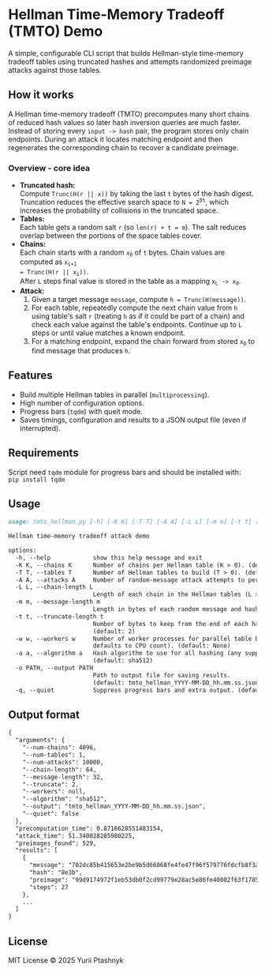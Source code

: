 # Hellman Time-Memory Tradeoff (TMTO) Demo
A simple, configurable CLI script that builds Hellman-style time-memory tradeoff tables using truncated hashes and attempts randomized preimage attacks against those tables.
## How it works
A Hellman time-memory tradeoff (TMTO) precomputes many short chains of reduced hash values so later hash inversion queries are much faster. Instead of storing every `input -> hash` pair, the program stores only chain endpoints. During an attack it locates matching endpoint and then regenerates the corresponding chain to recover a candidate preimage.
### Overview - core idea
- **Truncated hash:**  
Compute `Trunc(H(r || x))` by taking the last `t` bytes of the hash digest. Truncation reduces the effective search space to <code>N = 2<sup>8t</sup></code>, which increases the probability of collisions in the truncated space.
- **Tables:**  
Each table gets a random salt `r` (so `len(r) + t = m`). The salt reduces overlap between the portions of the space tables cover.
- **Chains:**  
Each chain starts with a random <code>x<sub>0</sub></code> of `t` bytes. Chain values are computed as <code>x<sub>i+1</sub> = Trunc(H(r || x<sub>i</sub>))</code>.  
After `L` steps final value is stored in the table as a mapping <code>x<sub>L</sub> -> x<sub>0</sub></code>.
- **Attack:**  
    1. Given a target message `message`, compute `h = Trunc(H(message))`.
    2. For each table, repeatedly compute the next chain value from `h` using table's salt `r` (treating `h` as if it could be part of a chain) and check each value against the table's endpoints. Continue up to `L` steps or until value matches a known endpoint.
    3. For a matching endpoint, expand the chain forward from stored <code>x<sub>0</sub></code> to find message that produces `h`.
## Features
- Build multiple Hellman tables in parallel (`multiprocessing`).
- High number of configuration options.
- Progress bars (`tqdm`) with queit mode.
- Saves timings, configuration and results to a JSON output file (even if interrupted).
## Requirements
Script need `tqdm` module for progress bars and should be installed with:  
`pip install tqdm`
## Usage
```markdown
usage: tmto_hellman.py [-h] [-K K] [-T T] [-A A] [-L L] [-m m] [-t t] [-w w] [-a a] [-o PATH] [-q]

Hellman time-memory tradeoff attack demo

options:
  -h, --help            show this help message and exit
  -K K, --chains K      Number of chains per Hellman table (K > 0). (default: 4096)
  -T T, --tables T      Number of Hellman tables to build (T > 0). (default: 1)
  -A A, --attacks A     Number of random-message attack attempts to perform (A > 0). (default: 10000)
  -L L, --chain-length L
                        Length of each chain in the Hellman tables (L > 0). (default: 64)
  -m m, --message-length m
                        Length in bytes of each random message and hash input (m > 0). (default: 32)
  -t t, --truncate-length t
                        Number of bytes to keep from the end of each hash digest (0 <= t < m). 
                        (default: 2)
  -w w, --workers w     Number of worker processes for parallel table building and attacks (w > 0,                    
                        defaults to CPU count). (default: None)
  -a a, --algorithm a   Hash algorithm to use for all hashing (any supported by hashlib).             
                        (default: sha512)
  -o PATH, --output PATH
                        Path to output file for saving results. 
                        (default: tmto_hellman_YYYY-MM-DD_hh.mm.ss.json)
  -q, --quiet           Suppress progress bars and extra output. (default: False)
```
## Output format
```markdown
{
  "arguments": {
    "--num-chains": 4096,
    "--num-tables": 1,
    "--num-attacks": 10000,
    "--chain-length": 64,
    "--message-length": 32,
    "--truncate": 2,
    "--workers": null,
    "--algorithm": "sha512",
    "--output": "tmto_hellman_YYYY-MM-DD_hh.mm.ss.json",
    "--quiet": false
  },
  "precomputation_time": 0.8716628551483154,
  "attack_time": 51.340028285980225,
  "preimages_found": 529,
  "results": [
    {
      "message": "702dc85b415653e2be9b5d66068fe4fe47f96f579776fdcfb8f3ae205b4ad2e9",
      "hash": "8e3b",
      "preimage": "99d9174972f1eb53db0f2cd99779e28ac5e86fe40002f63f1785752edd9c37c8",
      "steps": 27
    },
    ...
  ]
}
```
## License
MIT License &copy; 2025 Yurii Ptashnyk